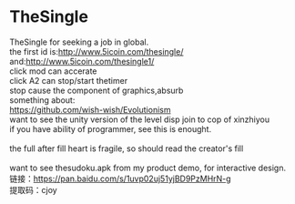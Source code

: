 # TheSingle
TheSingle for seeking a job in global.<br/>
the first id is:http://www.5icoin.com/thesingle/<br/>
and:http://www.5icoin.com/thesingle1/<br/>
click mod can accerate<br/>
click A2 can stop/start thetimer<br/>
stop cause the component of graphics,absurb<br/>
something about:<br/>
https://github.com/wish-wish/Evolutionism<br/>
want to see the unity version of the level disp join to cop of xinzhiyou<br/> 
if you have ability of programmer, see this is enought.<br/>
<br/>
the full after fill heart is fragile, so should read the creator's fill<br/>
<br/>
want to see thesudoku.apk from my product demo, for interactive design.<br/>
链接：https://pan.baidu.com/s/1uvp02uj51yjBD9PzMHrN-g<br/>
提取码：cjoy <br/>

